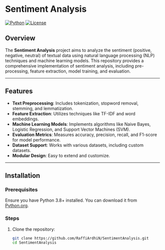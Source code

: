 # Sentiment Analysis

[![Python](https://img.shields.io/badge/Python-3.8%2B-blue)](https://www.python.org/)
[![License](https://img.shields.io/badge/License-MIT-green)](LICENSE)

## Overview

The **Sentiment Analysis** project aims to analyze the sentiment (positive, negative, neutral) of textual data using natural language processing (NLP) techniques and machine learning models. This repository provides a comprehensive implementation of sentiment analysis, including pre-processing, feature extraction, model training, and evaluation.

---

## Features

- **Text Preprocessing**: Includes tokenization, stopword removal, stemming, and lemmatization.
- **Feature Extraction**: Utilizes techniques like TF-IDF and word embeddings.
- **Machine Learning Models**: Implements algorithms like Naive Bayes, Logistic Regression, and Support Vector Machines (SVM).
- **Evaluation Metrics**: Measures accuracy, precision, recall, and F1-score for model performance.
- **Dataset Support**: Works with various datasets, including custom datasets.
- **Modular Design**: Easy to extend and customize.

---

## Installation

### Prerequisites

Ensure you have Python 3.8+ installed. You can download it from [Python.org](https://www.python.org/).

### Steps

1. Clone the repository:
   ```bash
   git clone https://github.com/RaffiArdhiN/SentimentAnalysis.git
   cd SentimentAnalysis
